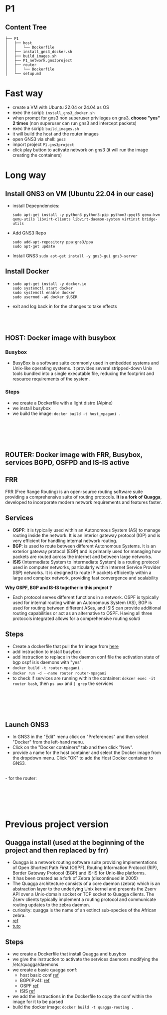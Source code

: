 # P1

## Content Tree
```
├── P1
│   ├── host
│   │   └── Dockerfile
│   ├── install_gns3_docker.sh
│   ├── build_images.sh
│   ├── P1_network.gns3project
│   ├── router
│   │   └── Dockerfile
│   └── setup.md

```
# Fast way
- create a VM with Ubuntu 22.04 or 24.04 as OS
- exec the script: `install_gns3_docker.sh`
- when prompt for gns3 non superuser privileges on gns3, **choose "yes" 2 times** (non superuser can run gns3 and intercept packets)
- exec the script: `build_images.sh`
- it will build the host and the router images
- open GNS3 via shell: `gns3`
- import project `P1.gns3project`
- click play button to activate network on gns3 (it will run the image creating the containers)

# Long way

## Install GNS3 on VM (Ubuntu 22.04 in our case)
- install Depepndencies:
    ```
    sudo apt-get install -y python3 python3-pip python3-pyqt5 qemu-kvm qemu-utils libvirt-clients libvirt-daemon-system virtinst bridge-utils
    ```
- Add GNS3 Repo
    ```
    sudo add-apt-repository ppa:gns3/ppa
    sudo apt-get update
    ```
- Install GNS3
    `sudo apt-get install -y gns3-gui gns3-server`

## Install Docker
-   ```
    sudo apt-get install -y docker.io
    sudo systemctl start docker
    sudo systemctl enable docker
    sudo usermod -aG docker $USER
    ```
- exit and log back in for the changes to take effects
<br><br><br><br>
## HOST: Docker image with busybox
### Busybox
- BusyBox is a software suite commonly used in embedded systems and Unix-like operating systems. It provides several stripped-down Unix tools bundled into a single executable file, reducing the footprint and resource requirements of the system.

### Steps
- we create a Dockerfile with a light distro (Alpine)
- we install busybox
- we build the image: `docker build -t host_mpagani .`
<!-- - we run the image `docker run -d --name host_mpagani host-mpagani` -->

<br><br><br><br>
## ROUTER: Docker image with FRR, Busybox, services BGPD, OSFPD and IS-IS active 

## FRR
FRR (Free Range Routing) is an open-source routing software suite providing a comprehensive suite of routing protocols. **It is a fork of Quagga**, developed to incorporate modern network requirements and features faster.

## Services
- **OSPF**: it is typically used within an Autonomous System (AS) to manage routing inside the network. It is an interior gateway protocol (IGP) and is very efficient for handling internal network routing.
- **BGP**: is used to route between different Autonomous Systems. It is an exterior gateway protocol (EGP) and is primarily used for managing how packets are routed across the internet and between large networks.
- **ISIS** (Intermediate System to Intermediate System) is a routing protocol used in computer networks, particularly within Internet Service Provider (ISP) networks. It is designed to route IP packets efficiently within a large and complex network, providing fast convergence and scalability

**Why OSPF, BGP and IS-IS together in this project ?**
- Each protocol serves different functions in a network. OSPF is typically used for internal routing within an Autonomous System (AS), BGP is used for routing between different ASes, and ISIS can provide additional routing capabilities or act as an alternative to OSPF. Having all three protocols integrated allows for a comprehensive routing soluti


## Steps
- Create a dockerfile that pull the frr image from [here](https://hub.docker.com/r/frrouting/frr/tags)
- add instruction to install busybox
- add instruction to replace in the daemon conf file the activation state of bgp ospf isis daemons with "yes"
- `docker build -t router-mpagani .`
- `docker run -d --name router router-mpagani`
- to check if services are running within the container: `dokcer exec -it router bash`, then `ps aux` and `| grep` the services

<br><br><br><br>

## Launch GNS3

- In GNS3 in the "Edit" menu click on "Preferences" and then select "Docker" from the left-hand menu.
- Click on the "Docker containers" tab and then click "New".
- provide a name for the host container and select the Docker image  from the dropdown menu.
Click "OK" to add the Host Docker container to GNS3.
<br>
- for the router:

<br><br><br><br>

# Previous project version

## Quagga install (used at the beginning of the project and then replaced by frr)
- Quagga is a network routing software suite providing implementations of Open Shortest Path First (OSPF), Routing Information Protocol (RIP), Border Gateway Protocol (BGP) and IS-IS for Unix-like platforms.
- It has been created as a fork of Zebra (discontinued in 2005)
- The Quagga architecture consists of a core daemon (zebra) which is an abstraction layer to the underlying Unix kernel and presents the Zserv API over a Unix-domain socket or TCP socket to Quagga clients. The Zserv clients typically implement a routing protocol and communicate routing updates to the zebra daemon.
- curiosity: quagga is the name of an extinct sub-species of the African zebra.
- [ref](https://www.openmaniak.com/fr/quagga.php)
- [tuto](https://www.nongnu.org/quagga/docs/quagga.html)

## Steps 
- we create a Dockerfile that install Quagga and busybox
- we give the instruction to activate the services daemons modifying the /etc/quagga/daemons
- we create a basic quagga conf:
    - host basic conf [ref](https://www.nongnu.org/quagga/docs/docs-multi/Sample-Config-File.html) 
    - BGP(IPv4): [ref](https://www.jamieweb.net/blog/bgp-routing-security-part-1-bgp-peering-with-quagga/#configuring-bgp-ipv4) 
    - OSPF [ref](https://www.nongnu.org/quagga/docs/docs-multi/OSPF-Configuration-Examples.html)
    - ISIS [ref](https://www.nongnu.org/quagga/docs/docs-multi/ISIS-Configuration-Examples.html)
- we add the instructions in the Dockerfile to copy the conf within the image for it to be parsed
- build the docker image: `docker build -t quagga-routing .`
